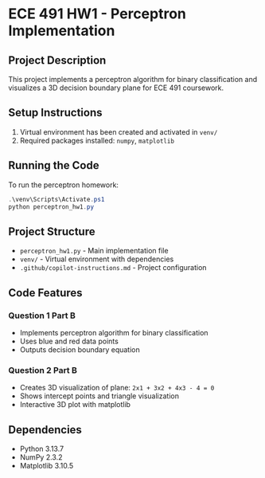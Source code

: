 # ECE 491 HW1 - Perceptron Implementation

## Project Description
This project implements a perceptron algorithm for binary classification and visualizes a 3D decision boundary plane for ECE 491 coursework.

## Setup Instructions
1. Virtual environment has been created and activated in `venv/`
2. Required packages installed: `numpy`, `matplotlib`

## Running the Code
To run the perceptron homework:
```powershell
.\venv\Scripts\Activate.ps1
python perceptron_hw1.py
```

## Project Structure
- `perceptron_hw1.py` - Main implementation file
- `venv/` - Virtual environment with dependencies
- `.github/copilot-instructions.md` - Project configuration

## Code Features
### Question 1 Part B
- Implements perceptron algorithm for binary classification
- Uses blue and red data points
- Outputs decision boundary equation

### Question 2 Part B  
- Creates 3D visualization of plane: `2x1 + 3x2 + 4x3 - 4 = 0`
- Shows intercept points and triangle visualization
- Interactive 3D plot with matplotlib

## Dependencies
- Python 3.13.7
- NumPy 2.3.2
- Matplotlib 3.10.5
